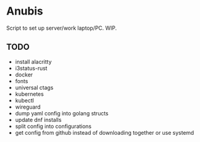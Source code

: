 # Anubis

Script to set up server/work laptop/PC. WIP.

## TODO

- install alacritty
- i3status-rust
- docker
- fonts
- universal ctags
- kubernetes
- kubectl
- wireguard
- dump yaml config into golang structs
- update dnf installs
- split config into configurations
- get config from github instead of downloading together or use systemd
